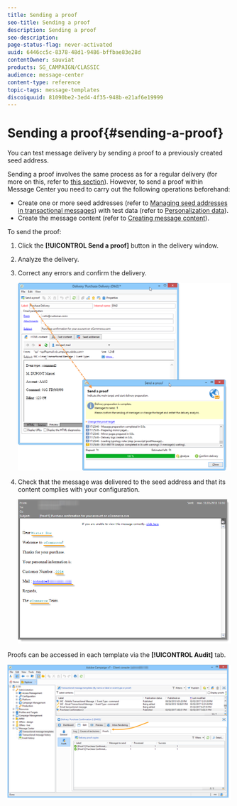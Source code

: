 ```yaml
---
title: Sending a proof
seo-title: Sending a proof
description: Sending a proof
seo-description: 
page-status-flag: never-activated
uuid: 6446cc5c-8378-48d1-9486-bffbae83e28d
contentOwner: sauviat
products: SG_CAMPAIGN/CLASSIC
audience: message-center
content-type: reference
topic-tags: message-templates
discoiquuid: 81090be2-3ed4-4f35-948b-e21af6e19999
---
```


# Sending a proof{#sending-a-proof}

You can test message delivery by sending a proof to a previously created seed address.

Sending a proof involves the same process as for a regular delivery (for more on this, refer to [this section](../../delivery/using/steps-validating-the-delivery.md#sending-a-proof)). However, to send a proof within Message Center you need to carry out the following operations beforehand:

* Create one or more seed addresses (refer to [Managing seed addresses in transactional messages](../../message-center/using/managing-seed-addresses-in-transactional-messages.md)) with test data (refer to [Personalization data](../../message-center/using/personalization-data.md)).
* Create the message content (refer to [Creating message content](../../message-center/using/creating-message-content.md)).

To send the proof:

1. Click the **[!UICONTROL Send a proof]** button in the delivery window.
1. Analyze the delivery.
1. Correct any errors and confirm the delivery.

   ![](assets/messagecenter_send_proof_001.png)

1. Check that the message was delivered to the seed address and that its content complies with your configuration.

   ![](assets/messagecenter_send_proof_002.png)

Proofs can be accessed in each template via the **[!UICONTROL Audit]** tab.

![](assets/messagecenter_send_proof_003.png)

